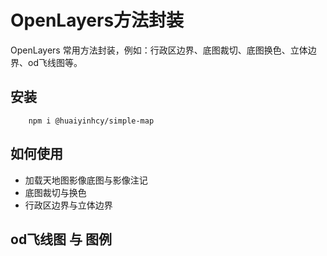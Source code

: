 # OpenLayers方法封装

OpenLayers 常用方法封装，例如：行政区边界、底图裁切、底图换色、立体边界、od飞线图等。

## 安装

```shell
    npm i @huaiyinhcy/simple-map
```

## 如何使用

- 加载天地图影像底图与影像注记
- 底图裁切与换色
- 行政区边界与立体边界

<demo vue="../demos/simple-map/index.vue" />

## od飞线图 与 图例

<demo vue="../demos/simple-map/od-map.vue" />
